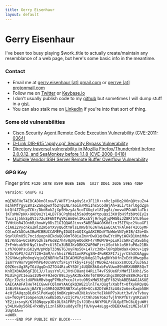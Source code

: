 ```yaml
---
title: Gerry Eisenhaur
layout: default
---
```

# Gerry Eisenhaur
I've been too busy playing $work_title to actually create/maintain any resemblance of a web page, but here's some basic info in the meantime.

### Contact
  * Email me at [gerry.eisenhaur [at] gmail.com](mailto:gerry.eisenhaur@gmail.com) or [gerrye [at] protonmail.com](mailto:gerrye@protonmail.com)
  * Follow me on [Twitter](https://www.twiter.com/gerryeisenhaur) or [Keybase.io](https://keybase.io/gerry)
  * I don't usually publish code to my [github](https://www.github.com/gerry) but sometimes I will dump stuff in a [gist](https://gist.github.com/gerry).
  * You can also stalk me on [LinkedIn](https://www.linkedin.com/in/gerryeisenhaur) if you're into that sort of thing.

### Some old vulnerabilities
  * [Cisco Security Agent Remote Code Execution Vulnerability (CVE-2011-0364)](http://cve.mitre.org/cgi-bin/cvename.cgi?name=CVE-2011-0364)
  * [D-Link DIR-615 'apply.cgi' Security Bypass Vulnerability](https://cve.mitre.org/cgi-bin/cvename.cgi?name=CVE-2009-4821)
  * [Directory traversal vulnerability in Mozilla Firefox/Thunderbird before 2.0.0.12, and SeaMonkey before 1.1.8 (CVE-2008-0418)](https://cve.mitre.org/cgi-bin/cvename.cgi?name=CVE-2008-0418)
  * [Multiple Vendor SSH Server Remote Buffer Overflow Vulnerability](https://cve.mitre.org/cgi-bin/cvename.cgi?name=CVE-2006-2407)

### GPG Key
Finger print: `F120 587B A599 B6B6 1ED6  1A37 DD61 36D6 59E5 4DEF`
~~~-----BEGIN PGP PUBLIC KEY BLOCK-----
Version: GnuPG v1

mQENBFHeT4IBCADkn8louwT/AHTf1rApHySivJF11R++oRc1pXDq2H6nQOtsuZv4
m1hkMfYgyL8V1xZamqpwXfb2TgLNLraoim/MAiIhs5CodWjAh+aLi/tarlOgdZgm
btQf4ZZVcpZCKr/Dbd6ok2jXpSHbzyAi5coTXUqfvl87pg8i/movwVPOaWVfaTbi
jKTsMW7pKK+9KD9o2Y14LB7F9CPqhDaih5a0dtg4YtpuQsi3X0jbHjfzb0t0IyIs
Tucn1j5hkSpQVJz72u8F6NTPqVRiWm0elIRxsbYj9rkgQjqMHG0iJZ8Rf5YL9hoe
TVHtUoR4IOnbR/bowKy0DsZ1GIQQA6Jinvx5ABEBAAG0K0dlcnJ5IEVpc2VuaGF1
ciA8Z2VycnkuZWlzZW5oYXVyQGdtYWlsLmNvbT6JATwEEwECACYFAlHeT4ICGyMF
CQlmAYAGCwkIBwMCBBUCCAMEFgIDAQIeAQIXgAAKCRDdYTbWWeVN7yHIB/42b+Ok
9gvlURnU5L7ncidyopn8EkdaQG98mT60iaZmvrDwO1qH9wEYcOMyiWGkB1UmiMdw
BI7Knba+GCSkRVo2klEP6oBZ7h4v0pNyeOGdKF4/4M6M7W+pLuRlcGRFZjASwbhq
Z+F+Wsuk5HfNyCtbvE+cUl5Iu3UB8JKvDBKX2AP0WFi+iXSofkhlo5HfuP0a21Bk
Lrh70O0PsuSK2yM/pMdpT33NGTGJoyFNs50+L47/c3mb+l0PqDbWdaX+DHcv+1q9
kfOnYbPX/CdJYt20+2mM/nrhhsiYHb21onRPsgSN+4FwRKXFI7ijyrCSh3C6Aggu
32GYWwjpMo0ngVqjuQENBFHeT4IBCADMGPgUk0gG1TyAgBHYbOfnZxEdtUMwgpBa
iEmTYVHorVgAFMhPE40cvWVcf5F1yYTkby+IFyqjrMEOeZ/esuxxs0COIJluJ6GJ
Q9ZKesUg3RyTGiUgqDn3Z7O44RiuKYSDfj4UQOK8kOxbFuVUwn89h0RXU0BR5Qv7
KnRIX0AGN6gFID1J//luysYnl/LJVtHJ8amjX4RLiT4vFS9Ue6P/MWfIlkXhi/So
MLUiFgVCIeuas2UN+FF9JeQr09L3yyAK3NxkRnf6T0RKv1hgcOKQQFo889cRorQ3
GRjrI9zVzldUPNkMBvbqqP7MbzPxcoJtvtu9RSxMW53EgEFf82VbABEBAAGJASUE
GAECAA8FAlHeT4ICGwwFCQlmAYAACgkQ3WE21lnlTe/Qugf/Xabft+OfXykRQyQG
14Bi95kawUcjBAYBjcG9R4QUZMlNB7Xulp98+GCc82DlWHJSzA0z2o6ecKaqb58H
4cHj5AUqzpBLdkSlPeKwgQj6mBKzpWcw02NiksVocYeIkkHP7sXutt3wf/oTvbuy
uS+f6OyFtzoGpen19/xwKE5O5/vzIjCPn//Ct9hJG67G6zfvjhYKPfE7/gVRZum7
YE2jixsvyK/K1SQNqqvp3DiOLSk1FRPjIsfJ3EniN6YPOLP/ULGpEThC6iQjuWHt
y34LKwOy56RE+PxWDy1Lznl6RXsu8dyxThjfU/Hyw4aLgg+dOEBXAeEzLMEIel8T
zUqt4A==
=aW0k
-----END PGP PUBLIC KEY BLOCK-----
~~~
